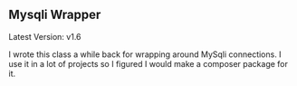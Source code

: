 ## Mysqli Wrapper

Latest Version: v1.6

I wrote this class a while back for wrapping around MySqli connections. I use it in a lot of projects so I figured I would make a composer package for it.
